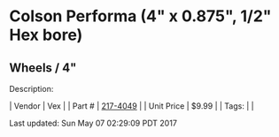 # Colson Performa (4" x 0.875", 1/2" Hex bore)
## Wheels / 4"
Description: 	 

| Vendor | Vex | 
| Part # | [217-4049](http://www.vexrobotics.com/vexpro/motion/wheels-and-hubs/colsonperforma.html) | 
| Unit Price | $9.99 | 
| Tags: |  | 

Last updated: Sun May 07 02:29:09 PDT 2017